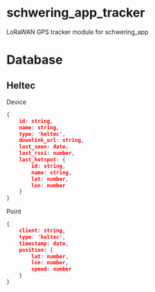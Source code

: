 # schwering_app_tracker
LoRaWAN GPS tracker module for schwering_app

# Database
## Heltec
Device
```json
{
    id: string,
    name: string,
    type: 'heltec',
    downlink_url: string,
    last_seen: date,
    last_rssi: number,
    last_hotspot: {
        id: string,
        name: string,
        lat: number,
        lon: number
    }
}
```

Point
```json
{
    client: string,
    type: 'heltec',
    timestamp: date,
    position: {
        lat: number,
        lon: number,
        speed: number
    }
}
```
